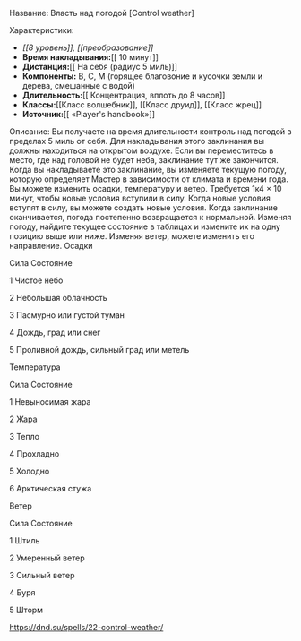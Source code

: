 Название: Власть над погодой \[Control weather] 

Характеристики:
- *[[8 уровень]], [[преобразование]]*
- **Время накладывания:**[[ 10 минут]]
- **Дистанция:**[[ На себя (радиус 5 миль)]]
- **Компоненты:** В, С, М (горящее благовоние и кусочки земли и дерева, смешанные с водой)
- **Длительность:**[[ Концентрация, вплоть до 8 часов]]
- **Классы:**[[Класс  волшебник]], [[Класс друид]], [[Класс жрец]]
- **Источник:**[[ «Player's handbook»]]

Описание:
Вы получаете на время длительности контроль над погодой в пределах 5 миль от себя. Для накладывания этого заклинания вы должны находиться на открытом воздухе. Если вы переместитесь в место, где над головой не будет неба, заклинание тут же закончится.
Когда вы накладываете это заклинание, вы изменяете текущую погоду, которую определяет Мастер в зависимости от климата и времени года. Вы можете изменить осадки, температуру и ветер. Требуется 1к4 × 10 минут, чтобы новые условия вступили в силу. Когда новые условия вступят в силу, вы можете создать новые условия. Когда заклинание оканчивается, погода постепенно возвращается к нормальной.
Изменяя погоду, найдите текущее состояние в таблицах и измените их на одну позицию выше или ниже. Изменяя ветер, можете изменить его направление.
Осадки


Сила
Состояние


1
Чистое небо


2
Небольшая облачность


3
Пасмурно или густой туман


4
Дождь, град или снег


5
Проливной дождь, сильный град или метель



Температура


Сила
Состояние


1
Невыносимая жара


2
Жара


3
Тепло


4
Прохладно


5
Холодно


6
Арктическая стужа



Ветер


Сила
Состояние


1
Штиль


2
Умеренный ветер


3
Сильный ветер


4
Буря


5
Шторм

https://dnd.su/spells/22-control-weather/